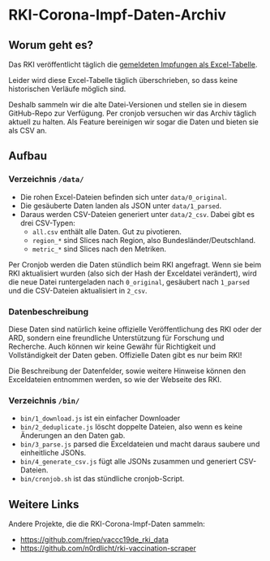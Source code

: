# RKI-Corona-Impf-Daten-Archiv

## Worum geht es?

Das RKI veröffentlicht täglich die [gemeldeten Impfungen als Excel-Tabelle](https://www.rki.de/DE/Content/InfAZ/N/Neuartiges_Coronavirus/Daten/Impfquoten-Tab.html).

Leider wird diese Excel-Tabelle täglich überschrieben, so dass keine historischen Verläufe möglich sind.

Deshalb sammeln wir die alte Datei-Versionen und stellen sie in diesem GitHub-Repo zur Verfügung. Per cronjob versuchen wir das Archiv täglich aktuell zu halten. Als Feature bereinigen wir sogar die Daten und bieten sie als CSV an.

## Aufbau

### Verzeichnis `/data/`

- Die rohen Excel-Dateien befinden sich unter `data/0_original`.
- Die gesäuberte Daten landen als JSON unter `data/1_parsed`.
- Daraus werden CSV-Dateien generiert unter `data/2_csv`. Dabei gibt es drei CSV-Typen:
	- `all.csv` enthält alle Daten. Gut zu pivotieren.
	- `region_*` sind Slices nach Region, also Bundesländer/Deutschland.
	- `metric_*` sind Slices nach den Metriken.

Per Cronjob werden die Daten stündlich beim RKI angefragt. Wenn sie beim RKI aktualisiert wurden (also sich der Hash der Exceldatei verändert), wird die neue Datei runtergeladen nach `0_original`, gesäubert nach `1_parsed` und die CSV-Dateien aktualisiert in `2_csv`.

### Datenbeschreibung

Diese Daten sind natürlich keine offizielle Veröffentlichung des RKI oder der ARD, sondern eine freundliche Unterstützung für Forschung und Recherche. Auch können wir keine Gewähr für Richtigkeit und Vollständigkeit der Daten geben. Offizielle Daten gibt es nur beim RKI!

Die Beschreibung der Datenfelder, sowie weitere Hinweise können den Exceldateien entnommen werden, so wie der Webseite des RKI.

### Verzeichnis `/bin/`

- `bin/1_download.js` ist ein einfacher Downloader
- `bin/2_deduplicate.js` löscht doppelte Dateien, also wenn es keine Änderungen an den Daten gab.
- `bin/3_parse.js` parsed die Exceldateien und macht daraus saubere und einheitliche JSONs.
- `bin/4_generate_csv.js` fügt alle JSONs zusammen und generiert CSV-Dateien.
- `bin/cronjob.sh` ist das stündliche cronjob-Script.

## Weitere Links

Andere Projekte, die die RKI-Corona-Impf-Daten sammeln:

- https://github.com/friep/vaccc19de_rki_data
- https://github.com/n0rdlicht/rki-vaccination-scraper
